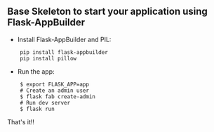 Base Skeleton to start your application using Flask-AppBuilder
--------------------------------------------------------------

- Install Flask-AppBuilder and PIL:
```
	pip install flask-appbuilder
    pip install pillow
```

- Run the app:
```
    $ export FLASK_APP=app
    # Create an admin user
    $ flask fab create-admin
    # Run dev server
    $ flask run
```

That's it!!
